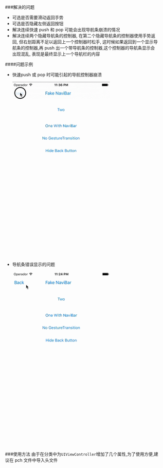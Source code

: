 
###解决的问题
* 可选是否需要滑动返回手势
* 可选是否隐藏左侧返回按钮
* 解决连续快速 push 和 pop 可能会出现导航条崩溃的情况
* 解决连续两个隐藏导航条的控制器, 在第二个隐藏导航条的控制器使用手势返回, 但右划距离不足以返回上一个控制器时松手, 这时候如果返回到一个显示导航条的控制器,再 push 出一个带导航条的控制器,这个控制器的导航条显示会出现混乱, 表现是最终显示上一个导航栏的内容

####问题示例
* 快速push 或 pop 时可能引起的导航控制器崩溃

	![navi_quick](./images/navi_quick.gif)

* 导航条错误显示的问题

	![navi](./images/navibar.gif)

###使用方法
由于在分类中为`UIViewController`增加了几个属性,为了使用方便,建议在 pch 文件中导入头文件